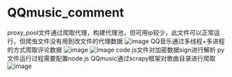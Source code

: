 # QQmusic_comment
proxy_pool文件通过爬取代理，构建代理池，但可用ip较少，此文件可以正常运行，但爬虫文件没有用到改文件的代理数据
![image](https://user-images.githubusercontent.com/90947257/234776711-67ade289-cf10-4f8d-a7fb-6f6b59972ade.png)
QQ音乐通过多线程+多进程的方式爬取评论数据
![image](https://user-images.githubusercontent.com/90947257/234777755-fec5cba5-6669-461d-aa4e-8090a28c521f.png)
![image](https://user-images.githubusercontent.com/90947257/234777423-cec56c14-63e0-47a1-990c-3ac5cdf35d7a.png)
code.js文件对加密数据sign进行解析
py文件运行过程需要配置node.js
QQmusic通过scrapy框架对歌曲目录进行爬取
![image](https://user-images.githubusercontent.com/90947257/234778514-01594b54-b98b-4572-ac6a-fbf3378cb11c.png)

